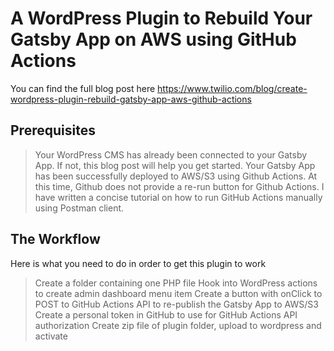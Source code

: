 # A WordPress Plugin to Rebuild Your Gatsby App on AWS using GitHub Actions

You can find the full blog post here https://www.twilio.com/blog/create-wordpress-plugin-rebuild-gatsby-app-aws-github-actions

## Prerequisites

> Your WordPress CMS has already been connected to your Gatsby App. If not, this blog post will help you get started.
> Your Gatsby App has been successfully deployed to AWS/S3 using Github Actions. At this time, Github does not provide a re-run button for Github Actions. I have written a concise tutorial on how to run GitHub Actions manually using Postman client.

## The Workflow

Here is what you need to do in order to get this plugin to work

> Create a folder containing one PHP file
> Hook into WordPress actions to create admin dashboard menu item
> Create a button with onClick to POST to GitHub Actions API to re-publish the Gatsby App to AWS/S3
> Create a personal token in GitHub to use for GitHub Actions API authorization
> Create zip file of plugin folder, upload to wordpress and activate
